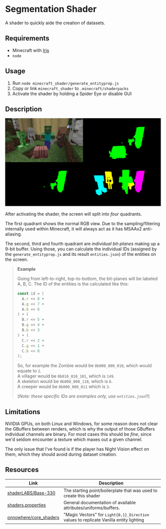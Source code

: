 # Segmentation Shader

A shader to quickly aide the creation of datasets.

## Requirements

- Minecraft with [Iris](https://github.com/IrisShaders/Iris)
- `node`

## Usage

1. Run `node minecraft_shader/generate_entityprop.js`
2. Copy or link `minecraft_shader` to `.minecraft/shaderpacks`
3. Activate the shader by holding a Spider Eye or disable GUI

## Description

![](../assets/new_shader.png)

After activating the shader, the screen will split into *four* quadrants.

The first quadrant shows the normal RGB view. Due to the sampling/filtering internally used within Minecraft, it will always act as it has MSAAx2 anti-aliasing.

The second, third and fourth quadrant are *individual bit-planes* making up a 9-bit buffer. Using those, you can calculate the individual IDs (assigned by the `generate_entityprop.js` and its result `entities.json`) of the entities on the screen.

> **Example**
> 
> Going from left-to-right, top-to-bottom, the bit-planes will be labeled A, B, C. The ID of the entities is the calculated like this:
> ```js
> const id = (
>   A.r << 8 + 
>   A.g << 7 + 
>   A.b << 6
> ) + (
>   B.r << 5 + 
>   B.g << 4 + 
>   B.b << 3
> ) + (
>   C.r << 2 + 
>   C.g << 1 + 
>   C.b << 0
> );
> ```
> So, for example the Zombie would be `0b000_000_010`, which would equate to `2`.\
> A villager would be `0b010_010_101`, which is `149`.\
> A skeleton would be `0b000_000_110`, which is `6`.\
> A creeper would be `0b000_000_011` which is `3`.
>
> (*Note: these specific IDs are examples only, use `entities.json`!!*)


## Limitations

NVIDIA GPUs, on both Linux and Windows, for some reason does not clear the GBuffers between renders, which is why the output of those GBuffers individual channels are binary. For most cases this should be *fine*, since we'd seldom encounter a texture which maxes out a given channel.

The only issue that I've found is if the player has Night Vision effect on them, which they should avoid during dataset creation.

## Resources

| Link | Description |
| - | - |
| [shaderLABS/Base-330](https://github.com/shaderLABS/Base-330) | The starting point/boilerplate that was used to create this shader
| [shaders.properties](https://shaders.properties/) | General documentation of available attributes/uniforms/buffers.
| [onnowhere/core_shaders](https://github.com/onnowhere/core_shaders) | "Magic Vectors" for `Light{0,1}_Direction` values to replicate Vanilla entity lighting